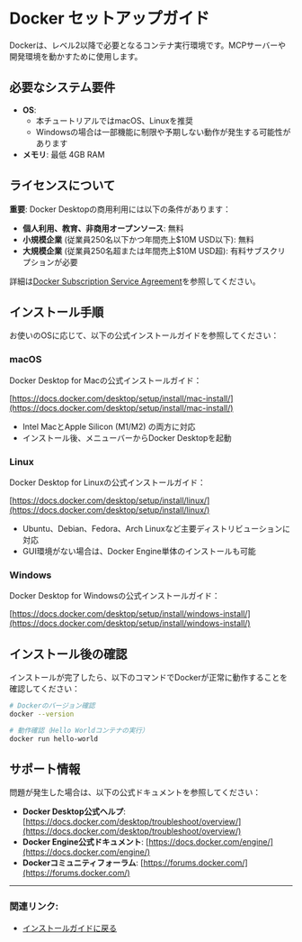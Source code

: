 # Docker セットアップガイド

Dockerは、レベル2以降で必要となるコンテナ実行環境です。MCPサーバーや開発環境を動かすために使用します。

## 必要なシステム要件

- **OS**: 
    - 本チュートリアルではmacOS、Linuxを推奨
    - Windowsの場合は一部機能に制限や予期しない動作が発生する可能性があります
- **メモリ**: 最低 4GB RAM

## ライセンスについて

**重要**: Docker Desktopの商用利用には以下の条件があります：

- **個人利用、教育、非商用オープンソース**: 無料
- **小規模企業** (従業員250名以下かつ年間売上$10M USD以下): 無料
- **大規模企業** (従業員250名超または年間売上$10M USD超): 有料サブスクリプションが必要

詳細は[Docker Subscription Service Agreement](https://www.docker.com/legal/docker-subscription-service-agreement/)を参照してください。

## インストール手順

お使いのOSに応じて、以下の公式インストールガイドを参照してください：

### macOS

Docker Desktop for Macの公式インストールガイド：

[https://docs.docker.com/desktop/setup/install/mac-install/](https://docs.docker.com/desktop/setup/install/mac-install/)

- Intel MacとApple Silicon (M1/M2) の両方に対応
- インストール後、メニューバーからDocker Desktopを起動

### Linux

Docker Desktop for Linuxの公式インストールガイド：

[https://docs.docker.com/desktop/setup/install/linux/](https://docs.docker.com/desktop/setup/install/linux/)

- Ubuntu、Debian、Fedora、Arch Linuxなど主要ディストリビューションに対応
- GUI環境がない場合は、Docker Engine単体のインストールも可能

### Windows

Docker Desktop for Windowsの公式インストールガイド：

[https://docs.docker.com/desktop/setup/install/windows-install/](https://docs.docker.com/desktop/setup/install/windows-install/)


## インストール後の確認

インストールが完了したら、以下のコマンドでDockerが正常に動作することを確認してください：

```bash
# Dockerのバージョン確認
docker --version

# 動作確認（Hello Worldコンテナの実行）
docker run hello-world
```

## サポート情報

問題が発生した場合は、以下の公式ドキュメントを参照してください：

- **Docker Desktop公式ヘルプ**: [https://docs.docker.com/desktop/troubleshoot/overview/](https://docs.docker.com/desktop/troubleshoot/overview/)
- **Docker Engine公式ドキュメント**: [https://docs.docker.com/engine/](https://docs.docker.com/engine/)
- **Dockerコミュニティフォーラム**: [https://forums.docker.com/](https://forums.docker.com/)

---

### **関連リンク**:

- [インストールガイドに戻る](index.md)